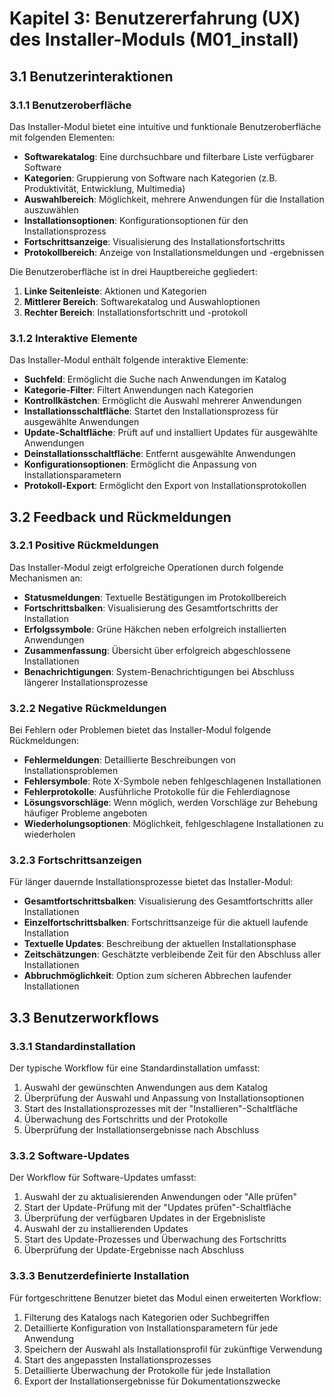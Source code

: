# Kapitel 3: Benutzererfahrung (UX) des Installer-Moduls (M01_install)

## 3.1 Benutzerinteraktionen
### 3.1.1 Benutzeroberfläche
Das Installer-Modul bietet eine intuitive und funktionale Benutzeroberfläche mit folgenden Elementen:
- **Softwarekatalog**: Eine durchsuchbare und filterbare Liste verfügbarer Software
- **Kategorien**: Gruppierung von Software nach Kategorien (z.B. Produktivität, Entwicklung, Multimedia)
- **Auswahlbereich**: Möglichkeit, mehrere Anwendungen für die Installation auszuwählen
- **Installationsoptionen**: Konfigurationsoptionen für den Installationsprozess
- **Fortschrittsanzeige**: Visualisierung des Installationsfortschritts
- **Protokollbereich**: Anzeige von Installationsmeldungen und -ergebnissen

Die Benutzeroberfläche ist in drei Hauptbereiche gegliedert:
1. **Linke Seitenleiste**: Aktionen und Kategorien
2. **Mittlerer Bereich**: Softwarekatalog und Auswahloptionen
3. **Rechter Bereich**: Installationsfortschritt und -protokoll

### 3.1.2 Interaktive Elemente
Das Installer-Modul enthält folgende interaktive Elemente:
- **Suchfeld**: Ermöglicht die Suche nach Anwendungen im Katalog
- **Kategorie-Filter**: Filtert Anwendungen nach Kategorien
- **Kontrollkästchen**: Ermöglicht die Auswahl mehrerer Anwendungen
- **Installationsschaltfläche**: Startet den Installationsprozess für ausgewählte Anwendungen
- **Update-Schaltfläche**: Prüft auf und installiert Updates für ausgewählte Anwendungen
- **Deinstallationsschaltfläche**: Entfernt ausgewählte Anwendungen
- **Konfigurationsoptionen**: Ermöglicht die Anpassung von Installationsparametern
- **Protokoll-Export**: Ermöglicht den Export von Installationsprotokollen

## 3.2 Feedback und Rückmeldungen
### 3.2.1 Positive Rückmeldungen
Das Installer-Modul zeigt erfolgreiche Operationen durch folgende Mechanismen an:
- **Statusmeldungen**: Textuelle Bestätigungen im Protokollbereich
- **Fortschrittsbalken**: Visualisierung des Gesamtfortschritts der Installation
- **Erfolgssymbole**: Grüne Häkchen neben erfolgreich installierten Anwendungen
- **Zusammenfassung**: Übersicht über erfolgreich abgeschlossene Installationen
- **Benachrichtigungen**: System-Benachrichtigungen bei Abschluss längerer Installationsprozesse

### 3.2.2 Negative Rückmeldungen
Bei Fehlern oder Problemen bietet das Installer-Modul folgende Rückmeldungen:
- **Fehlermeldungen**: Detaillierte Beschreibungen von Installationsproblemen
- **Fehlersymbole**: Rote X-Symbole neben fehlgeschlagenen Installationen
- **Fehlerprotokolle**: Ausführliche Protokolle für die Fehlerdiagnose
- **Lösungsvorschläge**: Wenn möglich, werden Vorschläge zur Behebung häufiger Probleme angeboten
- **Wiederholungsoptionen**: Möglichkeit, fehlgeschlagene Installationen zu wiederholen

### 3.2.3 Fortschrittsanzeigen
Für länger dauernde Installationsprozesse bietet das Installer-Modul:
- **Gesamtfortschrittsbalken**: Visualisierung des Gesamtfortschritts aller Installationen
- **Einzelfortschrittsbalken**: Fortschrittsanzeige für die aktuell laufende Installation
- **Textuelle Updates**: Beschreibung der aktuellen Installationsphase
- **Zeitschätzungen**: Geschätzte verbleibende Zeit für den Abschluss aller Installationen
- **Abbruchmöglichkeit**: Option zum sicheren Abbrechen laufender Installationen

## 3.3 Benutzerworkflows
### 3.3.1 Standardinstallation
Der typische Workflow für eine Standardinstallation umfasst:
1. Auswahl der gewünschten Anwendungen aus dem Katalog
2. Überprüfung der Auswahl und Anpassung von Installationsoptionen
3. Start des Installationsprozesses mit der "Installieren"-Schaltfläche
4. Überwachung des Fortschritts und der Protokolle
5. Überprüfung der Installationsergebnisse nach Abschluss

### 3.3.2 Software-Updates
Der Workflow für Software-Updates umfasst:
1. Auswahl der zu aktualisierenden Anwendungen oder "Alle prüfen"
2. Start der Update-Prüfung mit der "Updates prüfen"-Schaltfläche
3. Überprüfung der verfügbaren Updates in der Ergebnisliste
4. Auswahl der zu installierenden Updates
5. Start des Update-Prozesses und Überwachung des Fortschritts
6. Überprüfung der Update-Ergebnisse nach Abschluss

### 3.3.3 Benutzerdefinierte Installation
Für fortgeschrittene Benutzer bietet das Modul einen erweiterten Workflow:
1. Filterung des Katalogs nach Kategorien oder Suchbegriffen
2. Detaillierte Konfiguration von Installationsparametern für jede Anwendung
3. Speichern der Auswahl als Installationsprofil für zukünftige Verwendung
4. Start des angepassten Installationsprozesses
5. Detaillierte Überwachung der Protokolle für jede Installation
6. Export der Installationsergebnisse für Dokumentationszwecke
